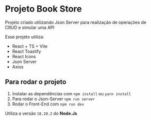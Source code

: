 # Projeto Book Store
Projeto criado utilizando Json Server para realização de operações de CRUD e simular uma API

Esse projeto utiliza:
- React + TS + Vite
- React Toastify
- React Icons
- Json Server
- Axios

## Para rodar o projeto
1. Instalar as dependências com `npm install` ou `yarn install`
2. Para rodar o Json-Server `npm run server`
3. Rodar o Front-End com `npm run dev`
   
Utiliza a versão `18.20.2` do **Node.Js**
